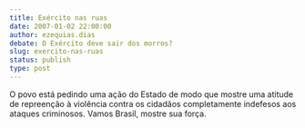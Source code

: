 ```yaml
---
title: Exército nas ruas
date: 2007-01-02 22:00:00
author: ezequias.dias
debate: O Exército deve sair dos morros?
slug: exercito-nas-ruas
status: publish 
type: post
---
```


O povo está pedindo uma ação do Estado de modo que mostre uma atitude de repreenção à violência contra os cidadãos completamente indefesos aos ataques criminosos. Vamos Brasil, mostre sua força.
